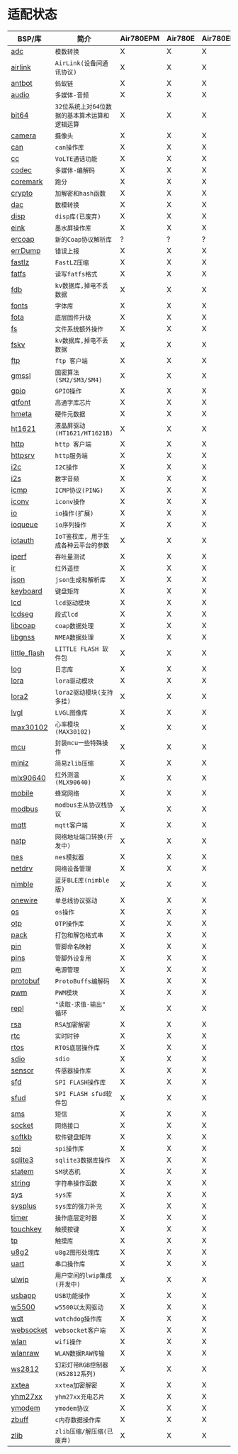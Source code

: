 # 适配状态

|BSP/库|简介|Air780EPM|Air780E|Air780EP|Air780EPS|Air201|
|---|---|---|---|---|---|---|
|[adc](adc.md)|`模数转换`|X|X|X|X|X|
|[airlink](airlink.md)|`AirLink(设备间通讯协议)`|X|X|X|X|X|
|[antbot](antbot.md)|`蚂蚁链`|X|X|X|X|X|
|[audio](audio.md)|`多媒体-音频`|X|X|X|X|X|
|[bit64](bit64.md)|`32位系统上对64位数据的基本算术运算和逻辑运算`|X|X|X|X|X|
|[camera](camera.md)|`摄像头`|X|X|X|X|X|
|[can](can.md)|`can操作库`|X|X|X|X|X|
|[cc](cc.md)|`VoLTE通话功能`|X|X|X|X|X|
|[codec](codec.md)|`多媒体-编解码`|X|X|X|X|X|
|[coremark](coremark.md)|`跑分`|X|X|X|X|X|
|[crypto](crypto.md)|`加解密和hash函数`|X|X|X|X|X|
|[dac](dac.md)|`数模转换`|X|X|X|X|X|
|[disp](disp.md)|`disp库(已废弃)`|X|X|X|X|X|
|[eink](eink.md)|`墨水屏操作库`|X|X|X|X|X|
|[ercoap](ercoap.md)|`新的Coap协议解析库`|?|?|?|?|?|
|[errDump](errDump.md)|`错误上报`|X|X|X|X|X|
|[fastlz](fastlz.md)|`FastLZ压缩`|X|X|X|X|X|
|[fatfs](fatfs.md)|`读写fatfs格式`|X|X|X|X|X|
|[fdb](fdb.md)|`kv数据库,掉电不丢数据`|X|X|X|X|X|
|[fonts](fonts.md)|`字体库`|X|X|X|X|X|
|[fota](fota.md)|`底层固件升级`|X|X|X|X|X|
|[fs](fs.md)|`文件系统额外操作`|X|X|X|X|X|
|[fskv](fskv.md)|`kv数据库,掉电不丢数据`|X|X|X|X|X|
|[ftp](ftp.md)|`ftp 客户端`|X|X|X|X|X|
|[gmssl](gmssl.md)|`国密算法(SM2/SM3/SM4)`|X|X|X|X|X|
|[gpio](gpio.md)|`GPIO操作`|X|X|X|X|X|
|[gtfont](gtfont.md)|`高通字库芯片`|X|X|X|X|X|
|[hmeta](hmeta.md)|`硬件元数据`|X|X|X|X|X|
|[ht1621](ht1621.md)|`液晶屏驱动(HT1621/HT1621B)`|X|X|X|X|X|
|[http](http.md)|`http 客户端`|X|X|X|X|X|
|[httpsrv](httpsrv.md)|`http服务端`|X|X|X|X|X|
|[i2c](i2c.md)|`I2C操作`|X|X|X|X|X|
|[i2s](i2s.md)|`数字音频`|X|X|X|X|X|
|[icmp](icmp.md)|`ICMP协议(PING)`|X|X|X|X|X|
|[iconv](iconv.md)|`iconv操作`|X|X|X|X|X|
|[io](io.md)|`io操作(扩展)`|X|X|X|X|X|
|[ioqueue](ioqueue.md)|`io序列操作`|X|X|X|X|X|
|[iotauth](iotauth.md)|`IoT鉴权库, 用于生成各种云平台的参数`|X|X|X|X|X|
|[iperf](iperf.md)|`吞吐量测试`|X|X|X|X|X|
|[ir](ir.md)|`红外遥控`|X|X|X|X|X|
|[json](json.md)|`json生成和解析库`|X|X|X|X|X|
|[keyboard](keyboard.md)|`键盘矩阵`|X|X|X|X|X|
|[lcd](lcd.md)|`lcd驱动模块`|X|X|X|X|X|
|[lcdseg](lcdseg.md)|`段式lcd`|X|X|X|X|X|
|[libcoap](libcoap.md)|`coap数据处理`|X|X|X|X|X|
|[libgnss](libgnss.md)|`NMEA数据处理`|X|X|X|X|X|
|[little_flash](little_flash.md)|`LITTLE FLASH 软件包`|X|X|X|X|X|
|[log](log.md)|`日志库`|X|X|X|X|X|
|[lora](lora.md)|`lora驱动模块`|X|X|X|X|X|
|[lora2](lora2.md)|`lora2驱动模块(支持多挂)`|X|X|X|X|X|
|[lvgl](lvgl.md)|`LVGL图像库`|X|X|X|X|X|
|[max30102](max30102.md)|`心率模块(MAX30102)`|X|X|X|X|X|
|[mcu](mcu.md)|`封装mcu一些特殊操作`|X|X|X|X|X|
|[miniz](miniz.md)|`简易zlib压缩`|X|X|X|X|X|
|[mlx90640](mlx90640.md)|`红外测温(MLX90640)`|X|X|X|X|X|
|[mobile](mobile.md)|`蜂窝网络`|X|X|X|X|X|
|[modbus](modbus.md)|`modbus主从协议栈协议`|X|X|X|X|X|
|[mqtt](mqtt.md)|`mqtt客户端`|X|X|X|X|X|
|[natp](natp.md)|`网络地址端口转换(开发中)`|X|X|X|X|X|
|[nes](nes.md)|`nes模拟器`|X|X|X|X|X|
|[netdrv](netdrv.md)|`网络设备管理`|X|X|X|X|X|
|[nimble](nimble.md)|`蓝牙BLE库(nimble版)`|X|X|X|X|X|
|[onewire](onewire.md)|`单总线协议驱动`|X|X|X|X|X|
|[os](os.md)|`os操作`|X|X|X|X|X|
|[otp](otp.md)|`OTP操作库`|X|X|X|X|X|
|[pack](pack.md)|`打包和解包格式串`|X|X|X|X|X|
|[pin](pin.md)|`管脚命名映射`|X|X|X|X|X|
|[pins](pins.md)|`管脚外设复用`|X|X|X|X|X|
|[pm](pm.md)|`电源管理`|X|X|X|X|X|
|[protobuf](protobuf.md)|`ProtoBuffs编解码`|X|X|X|X|X|
|[pwm](pwm.md)|`PWM模块`|X|X|X|X|X|
|[repl](repl.md)|`"读取-求值-输出" 循环`|X|X|X|X|X|
|[rsa](rsa.md)|`RSA加密解密`|X|X|X|X|X|
|[rtc](rtc.md)|`实时时钟`|X|X|X|X|X|
|[rtos](rtos.md)|`RTOS底层操作库`|X|X|X|X|X|
|[sdio](sdio.md)|`sdio`|X|X|X|X|X|
|[sensor](sensor.md)|`传感器操作库`|X|X|X|X|X|
|[sfd](sfd.md)|`SPI FLASH操作库`|X|X|X|X|X|
|[sfud](sfud.md)|`SPI FLASH sfud软件包`|X|X|X|X|X|
|[sms](sms.md)|`短信`|X|X|X|X|X|
|[socket](socket.md)|`网络接口`|X|X|X|X|X|
|[softkb](softkb.md)|`软件键盘矩阵`|X|X|X|X|X|
|[spi](spi.md)|`spi操作库`|X|X|X|X|X|
|[sqlite3](sqlite3.md)|`sqlite3数据库操作`|X|X|X|X|X|
|[statem](statem.md)|`SM状态机`|X|X|X|X|X|
|[string](string.md)|`字符串操作函数`|X|X|X|X|X|
|[sys](sys.md)|`sys库`|X|X|X|X|X|
|[sysplus](sysplus.md)|`sys库的强力补充`|X|X|X|X|X|
|[timer](timer.md)|`操作底层定时器`|X|X|X|X|X|
|[touchkey](touchkey.md)|`触摸按键`|X|X|X|X|X|
|[tp](tp.md)|`触摸库`|X|X|X|X|X|
|[u8g2](u8g2.md)|`u8g2图形处理库`|X|X|X|X|X|
|[uart](uart.md)|`串口操作库`|X|X|X|X|X|
|[ulwip](ulwip.md)|`用户空间的lwip集成(开发中)`|X|X|X|X|X|
|[usbapp](usbapp.md)|`USB功能操作`|X|X|X|X|X|
|[w5500](w5500.md)|`w5500以太网驱动`|X|X|X|X|X|
|[wdt](wdt.md)|`watchdog操作库`|X|X|X|X|X|
|[websocket](websocket.md)|`websocket客户端`|X|X|X|X|X|
|[wlan](wlan.md)|`wifi操作`|X|X|X|X|X|
|[wlanraw](wlanraw.md)|`WLAN数据RAW传输`|X|X|X|X|X|
|[ws2812](ws2812.md)|`幻彩灯带RGB控制器(WS2812系列)`|X|X|X|X|X|
|[xxtea](xxtea.md)|`xxtea加密解密 `|X|X|X|X|X|
|[yhm27xx](yhm27xx.md)|`yhm27xx充电芯片`|X|X|X|X|X|
|[ymodem](ymodem.md)|`ymodem协议`|X|X|X|X|X|
|[zbuff](zbuff.md)|`c内存数据操作库`|X|X|X|X|X|
|[zlib](zlib.md)|`zlib压缩/解压缩(已废弃)`|X|X|X|X|X|
